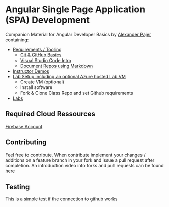 # Angular Single Page Application (SPA) Development

Companion Material for Angular Developer Basics by [Alexander Pajer](https://www.integrations.at/kontakt.aspx) containing:

- [Requirements / Tooling](./Tooling)
  - [Git & GitHub Basics](./Tooling/01-Github)
  - [Visual Studio Code Intro](./Tooling/02-VSCode)
  - [Document Repos using Markdown](./Tooling/03-Markdown)
- [Instructor Demos](./Demos)
- [Lab Setup including an optional Azure hosted Lab VM](./Setup)
  - Create VM (optional)
  - Install software
  - Fork & Clone Class Repo and set Github requirements
- [Labs](./Labs)

## Required Cloud Ressources

[Firebase Account](https://firebase.google.com/)

## Contributing

Feel free to contribute. When contribute implement your changes / additions on a feature branch in your fork and issue a pull request after completion. An introduction video into forks and pull requests can be found [here](https://www.youtube.com/watch?v=nT8KGYVurIU)


## Testing 

This is a simple test if the connection to github works
